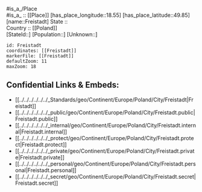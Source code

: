 ﻿---
location: [49.85,18.55] 
mapzoom: [7,12] 
mapmarker: city 
type: City
tags:
- geo/City


SpocWebEntityId: 30261
isDeleted: false
confidential: public

---
#is_a_/Place  
#is_a_ :: [[Place]] 
[has_place_longitude::18.55] 
[has_place_latitude::49.85] 
[name::Freistadt] 
State ::  
Country :: [[Poland]]  
[StateId::] 
[Population::] 
[Unknown::] 


```leaflet
id: Freistadt
coordinates: [[Freistadt]] 
markerFile: [[Freistadt]] 
defaultZoom: 11 
maxZoom: 18
```


## Confidential Links & Embeds: 
- [[../../../../../../_Standards/geo/Continent/Europe/Poland/City/Freistadt|Freistadt]] 
- [[../../../../../../_public/geo/Continent/Europe/Poland/City/Freistadt.public|Freistadt.public]] 
- [[../../../../../../_internal/geo/Continent/Europe/Poland/City/Freistadt.internal|Freistadt.internal]] 
- [[../../../../../../_protect/geo/Continent/Europe/Poland/City/Freistadt.protect|Freistadt.protect]] 
- [[../../../../../../_private/geo/Continent/Europe/Poland/City/Freistadt.private|Freistadt.private]] 
- [[../../../../../../_personal/geo/Continent/Europe/Poland/City/Freistadt.personal|Freistadt.personal]] 
- [[../../../../../../_secret/geo/Continent/Europe/Poland/City/Freistadt.secret|Freistadt.secret]] 
